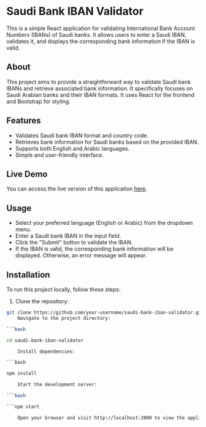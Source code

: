# Saudi Bank IBAN Validator

This is a simple React application for validating International Bank Account Numbers (IBANs) of Saudi banks. It allows users to enter a Saudi IBAN, validates it, and displays the corresponding bank information if the IBAN is valid.


## About

This project aims to provide a straightforward way to validate Saudi bank IBANs and retrieve associated bank information. It specifically focuses on Saudi Arabian banks and their IBAN formats. It uses React for the frontend and Bootstrap for styling.

## Features

- Validates Saudi bank IBAN format and country code.
- Retrieves bank information for Saudi banks based on the provided IBAN.
- Supports both English and Arabic languages.
- Simple and user-friendly interface.


## Live Demo

You can access the live version of this application [here](https://mohab0p.github.io/iban-checker/).

## Usage

- Select your preferred language (English or Arabic) from the dropdown menu.
- Enter a Saudi bank IBAN in the input field.
- Click the "Submit" button to validate the IBAN.
- If the IBAN is valid, the corresponding bank information will be displayed. Otherwise, an error message will appear.

## Installation

To run this project locally, follow these steps:

1. Clone the repository:

```bash
git clone https://github.com/your-username/saudi-bank-iban-validator.git
    Navigate to the project directory:

```bash

cd saudi-bank-iban-validator

    Install dependencies:

```bash

npm install

    Start the development server:

```bash

```npm start

    Open your browser and visit http://localhost:3000 to view the application.
```

